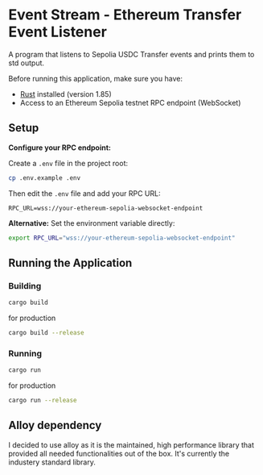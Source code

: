 # Event Stream - Ethereum Transfer Event Listener

A program that listens to Sepolia USDC Transfer events and prints them to std output.

Before running this application, make sure you have:

- [Rust](https://rustup.rs/) installed (version 1.85)
- Access to an Ethereum Sepolia testnet RPC endpoint (WebSocket)

## Setup

**Configure your RPC endpoint:**

Create a `.env` file in the project root:

```bash
cp .env.example .env
```

Then edit the `.env` file and add your RPC URL:

```
RPC_URL=wss://your-ethereum-sepolia-websocket-endpoint
```

**Alternative:** Set the environment variable directly:

```bash
export RPC_URL="wss://your-ethereum-sepolia-websocket-endpoint"
```

## Running the Application

### Building

```bash
cargo build
```

for production

```bash
cargo build --release
```

### Running

```bash
cargo run
```

for production

```bash
cargo run --release
```

## Alloy dependency

I decided to use alloy as it is the maintained, high performance library that provided all needed functionalities out of the box.
It's currently the industery standard library.
